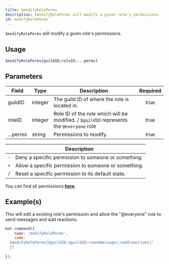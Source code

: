 ```yaml
---
title: $modifyRolePerms
description: $modifyRolePerms will modify a given role's permissions.
id: modifyRolePerms
---
```


`$modifyRolePerms` will modify a given role's permissions.

## Usage

```php
$modifyRolePerms[guildID;roleID;...perms]
```

## Parameters

| Field    | Type    | Description                                                                              | Required |
| -------- | ------- | ---------------------------------------------------------------------------------------- | :------: |
| guildID  | integer | The guild ID of where the role is located in.                                            |   true   |
| roleID   | integer | Role ID of the role which will be modified. / `$guildID` represents the `@everyone` role |   true   |
| ...perms | string  | Permissions to modify.                                                                   |   true   |

|     | Description                                          |
| --- | ---------------------------------------------------- |
| `-` | Deny a specific permission to someone or something.  |
| `+` | Allow a specific permission to someone or something. |
| `/` | Reset a specific permission to its default state.    |

You can find all permissions __[here](../../guides/Client/2permissionsintents.md)__.

## Example(s)

This will edit a existing role's permission and allow the "@everyone" role to send messages and add reactions.

```javascript
bot.command({
    name: 'modifyRolePerms',
    code: `
  $modifyRolePerms[$guildID;$guildID;+sendmessages;+addreactions]"
  }]
  `
});
```